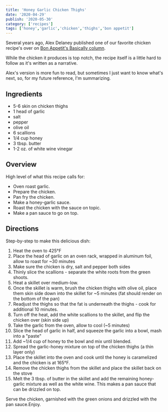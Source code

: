 ```yaml
---
title: 'Honey Garlic Chicken Thighs'
date: '2020-04-29'
publish: '2020-05-30'
category: ['recipes']
tags: ['honey','garlic','chicken','thighs','bon appetit']
---
```


Several years ago, Alex Delaney published one of our favorite chicken recipe's over on [Bon Appetit's Basically column](https://www.bonappetit.com/story/crispy-chicken-thighs-rent-week).

While the chicken it produces is top notch, the recipe itself is a little hard to follow as it's written as a narrative.

Alex's version is more fun to read, but sometimes I just want to know what's next, so, for my future reference, I'm summarizing.

## Ingredients

- 5-6 skin on chicken thighs
- 1 head of garlic
- salt
- pepper
- olive oil
- 6 scallions
- 1/4 cup honey
- 3 tbsp. butter
- 1-2 oz. of white wine vinegar

## Overview

High level of what this recipe calls for:
- Oven roast garlic.
- Prepare the chicken.
- Pan fry the chicken.
- Make a honey-garlic sauce.
- Roast the chicken with the sauce on topic.
- Make a pan sauce to go on top.

## Directions

Step-by-step to make this delicious dish:

1. Heat the oven to 425°F
2. Place the head of garlic on an oven rack, wrapped in aluminum foil, allow to roast for ~30 minutes
3. Make sure the chicken is dry, salt and pepper both sides
4. Thinly slice the scallions - separate the white roots from the green shoots.
5. Heat a skillet over medium-low.
6. Once the skillet is warm, brush the chicken thighs with olive oil, place them skin side down into the skillet for ~5 minutes (fat should render on the bottom of the pan)
7. Readjust the thighs so that the fat is underneath the thighs - cook for additional 10 minutes.
8. Turn off the heat, add the white scallions to the skillet, and flip the chicken over (skin side up)
9. Take the garlic from the oven, allow to cool (~5 minutes)
10. Slice the head of garlic in half, and squeeze the garlic into a bowl, mash into a "paste"
11. Add ~1/4 cup of honey to the bowl and mix until blended.
12. Spread the garlic-honey mixture on top of the chicken thighs (a thin layer only)
13. Place the skillet into the oven and cook until the honey is caramelized and the chicken is at 165°F.
14. Remove the chicken thighs from the skillet and place the skillet back on the stove
15. Melt the 3 tbsp. of butter in the skillet and add the remaining honey-garlic mixture as well as the white wine. This makes a pan sauce that can be drizzled on top.

Serve the chicken, garnished with the green onions and drizzled with the pan sauce.Enjoy.

